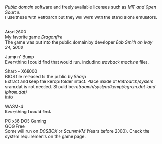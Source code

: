 *Public domain* software and freely available licenses such as *MIT and Open Source*.<BR />
I use these with Retroarch but they will work with the stand alone emulators.<BR />
<BR />

Atari 2600<BR />
My favorite game *Dragonfire*<BR />
The game was put into the public domain by developer *Bob Smith on May 24, 2003*

Jump n' Bump<BR />
Everything I could find that would run, including *wayback machine* files.

Sharp - X68000<BR />
BIOS file released to the public by *Sharp*<BR />
Extract and keep the keropi folder intact. Place inside of *Retroarch/system*<BR />
sram.dat is not needed. Should be *retroarch/system/keropi/cgrom.dat (and iplrom.dat)*<BR />
[Info](https://www.libretro.com/index.php/new-core-px68k-androidioswindowslinuxmac)

WASM-4<BR />
Everything I could find.

PC x86 DOS Gaming<BR />
[GOG Free](https://www.gog.com/en/partner/free_games)<BR />
Some will run on *DOSBOX* or *ScummVM* (Years before 2000). Check the system requirements on the game page.
